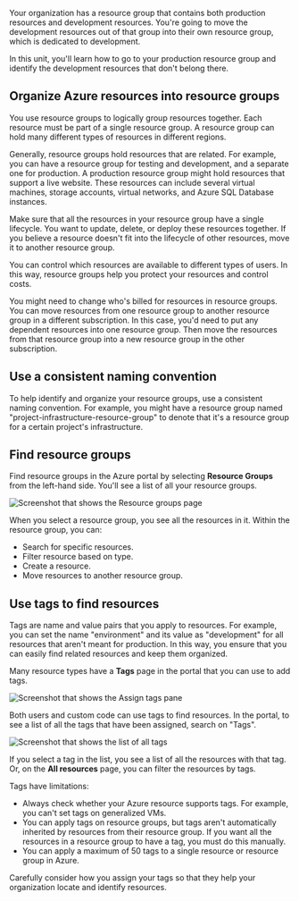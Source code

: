 Your organization has a resource group that contains both production resources and development resources. You're going to move the development resources out of that group into their own resource group, which is dedicated to development.

In this unit, you'll learn how to go to your production resource group and identify the development resources that don't belong there.

## Organize Azure resources into resource groups

You use resource groups to logically group resources together. Each resource must be part of a single resource group. A resource group can hold many different types of resources in different regions.

Generally, resource groups hold resources that are related. For example, you can have a resource group for testing and development, and a separate one for production. A production resource group might hold resources that support a live website. These resources can include several virtual machines, storage accounts, virtual networks, and Azure SQL Database instances.

Make sure that all the resources in your resource group have a single lifecycle. You want to update, delete, or deploy these resources together. If you believe a resource doesn't fit into the lifecycle of other resources, move it to another resource group.

You can control which resources are available to different types of users. In this way, resource groups help you protect your resources and control costs.

You might need to change who's billed for resources in resource groups. You can move resources from one resource group to another resource group in a different subscription. In this case, you'd need to put any dependent resources into one resource group. Then move the resources from that resource group into a new resource group in the other subscription.

## Use a consistent naming convention

To help identify and organize your resource groups, use a consistent naming convention. For example, you might have a resource group named "project-infrastructure-resource-group" to denote that it's a resource group for a certain project's infrastructure.

## Find resource groups

Find resource groups in the Azure portal by selecting **Resource Groups** from the left-hand side. You'll see a list of all your resource groups.

![Screenshot that shows the Resource groups page](../media/2-view-resource-groups.png)

When you select a resource group, you see all the resources in it. Within the resource group, you can:

- Search for specific resources.
- Filter resource based on type.
- Create a resource. 
- Move resources to another resource group.

## Use tags to find resources

Tags are name and value pairs that you apply to resources. For example, you can set the name "environment" and its value as "development" for all resources that aren't meant for production. In this way, you ensure that you can easily find related resources and keep them organized. 

Many resource types have a **Tags** page in the portal that you can use to add tags.

![Screenshot that shows the Assign tags pane](../media/2-add-tags.png)

Both users and custom code can use tags to find resources. In the portal, to see a list of all the tags that have been assigned, search on "Tags".

![Screenshot that shows the list of all tags](../media/2-list-of-tags.png)

If you select a tag in the list, you see a list of all the resources with that tag. Or, on the **All resources** page, you can filter the resources by tags.

Tags have limitations:

- Always check whether your Azure resource supports tags. For example, you can't set tags on generalized VMs. 
- You can apply tags on resource groups, but tags aren't automatically inherited by resources from their resource group. If you want all the resources in a resource group to have a tag, you must do this manually.
- You can apply a maximum of 50 tags to a single resource or resource group in Azure.

Carefully consider how you assign your tags so that they help your organization locate and identify resources.
